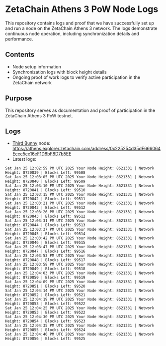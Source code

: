 # ZetaChain Athens 3 PoW Node Logs
This repository contains logs and proof that we have successfully set up and run a node on the ZetaChain Athens 3 network. The logs demonstrate continuous node operation, including synchronization details and performance.

## Contents
- Node setup information
- Synchronization logs with block height details
- Ongoing proof of work logs to verify active participation in the ZetaChain network

## Purpose
This repository serves as documentation and proof of participation in the ZetaChain Athens 3 PoW testnet.

## Logs

- [Third Bunny](https://thirdbunny.xyz/) node: https://athens.explorer.zetachain.com/address/0x225254d35dE666064Eccc5ce16eF1D8bF8D7b5EE
- Latest logs:
```
Sat Jan 25 12:02:59 PM UTC 2025 Your Node Height: 8621331 | Network Height: 8720839 | Blocks Left: 99508
Sat Jan 25 12:03:05 PM UTC 2025 Your Node Height: 8621331 | Network Height: 8720840 | Blocks Left: 99509
Sat Jan 25 12:03:10 PM UTC 2025 Your Node Height: 8621331 | Network Height: 8720841 | Blocks Left: 99510
Sat Jan 25 12:03:15 PM UTC 2025 Your Node Height: 8621331 | Network Height: 8720842 | Blocks Left: 99511
Sat Jan 25 12:03:21 PM UTC 2025 Your Node Height: 8621331 | Network Height: 8720843 | Blocks Left: 99512
Sat Jan 25 12:03:26 PM UTC 2025 Your Node Height: 8621331 | Network Height: 8720843 | Blocks Left: 99512
Sat Jan 25 12:03:31 PM UTC 2025 Your Node Height: 8621331 | Network Height: 8720844 | Blocks Left: 99513
Sat Jan 25 12:03:37 PM UTC 2025 Your Node Height: 8621331 | Network Height: 8720845 | Blocks Left: 99514
Sat Jan 25 12:03:42 PM UTC 2025 Your Node Height: 8621331 | Network Height: 8720846 | Blocks Left: 99515
Sat Jan 25 12:03:47 PM UTC 2025 Your Node Height: 8621331 | Network Height: 8720847 | Blocks Left: 99516
Sat Jan 25 12:03:53 PM UTC 2025 Your Node Height: 8621331 | Network Height: 8720848 | Blocks Left: 99517
Sat Jan 25 12:03:58 PM UTC 2025 Your Node Height: 8621331 | Network Height: 8720849 | Blocks Left: 99518
Sat Jan 25 12:04:03 PM UTC 2025 Your Node Height: 8621331 | Network Height: 8720850 | Blocks Left: 99519
Sat Jan 25 12:04:09 PM UTC 2025 Your Node Height: 8621331 | Network Height: 8720851 | Blocks Left: 99520
Sat Jan 25 12:04:14 PM UTC 2025 Your Node Height: 8621331 | Network Height: 8720852 | Blocks Left: 99521
Sat Jan 25 12:04:19 PM UTC 2025 Your Node Height: 8621331 | Network Height: 8720853 | Blocks Left: 99522
Sat Jan 25 12:04:25 PM UTC 2025 Your Node Height: 8621331 | Network Height: 8720853 | Blocks Left: 99522
Sat Jan 25 12:04:30 PM UTC 2025 Your Node Height: 8621331 | Network Height: 8720854 | Blocks Left: 99523
Sat Jan 25 12:04:35 PM UTC 2025 Your Node Height: 8621331 | Network Height: 8720855 | Blocks Left: 99524
Sat Jan 25 12:04:40 PM UTC 2025 Your Node Height: 8621331 | Network Height: 8720856 | Blocks Left: 99525
```
